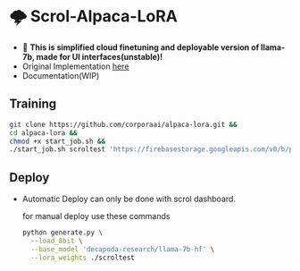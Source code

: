 # 🌩️ Scrol-Alpaca-LoRA

- 🤗 **This is simplified cloud finetuning and deployable version of llama-7b, made for UI interfaces(unstable)!**
- Original Implementation [here](https://github.com/tloen/alpaca-lora)
- Documentation(WIP)

## Training

```bash
git clone https://github.com/corporaai/alpaca-lora.git &&
cd alpaca-lora &&
chmod +x start_job.sh &&
./start_job.sh scroltest 'https://firebasestorage.googleapis.com/v0/b/pdf-analysis-saas.appspot.com/o/Other%2Fdataset.json?alt=media&token=28abd658-a308-4050-b631-54bab9b63a6b' 'scrol_token'
```

## Deploy

- Automatic Deploy can only be done with scrol dashboard.

  for manual deploy use these commands

  ```bash
  python generate.py \
    --load_8bit \
    --base_model 'decapoda-research/llama-7b-hf' \
    --lora_weights ./scroltest
  ```
